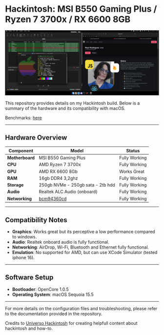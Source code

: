 # Hackintosh: MSI B550 Gaming Plus / Ryzen 7 3700x / RX 6600 8GB

![MacOS Screenshot](print-osx.png)

This repository provides details on my Hackintosh build. Below is a summary of the hardware and its compatibility with macOS.

Benchmarks: [here](https://browser.geekbench.com/user/539709)

---

## Hardware Overview

| Component          | Model                          | Status        |
|--------------------|--------------------------------|---------------|
| **Motherboard**    | MSI B550 Gaming Plus          | Fully Working |
| **CPU**            | AMD Ryzen 7 3700x             | Fully Working |
| **GPU**            | AMD RX 6600 8Gb                | Works Great |
| **RAM**            | 16gb DDR4 3,2ghz              | Fully Working |
| **Storage**        | 250gb NVMe - 250gb sata - 2tb hdd | Fully Working |
| **Audio**          | Realtek ALC Audio (onboard)   | Fully Working |
| **Networking**     | [bcm94360cd](https://pt.aliexpress.com/item/1005007474393740.html?spm=a2g0o.order_list.order_list_main.11.4826caa4omkike&gatewayAdapt=glo2bra)     | Fully Working |

---

## Compatibility Notes

- **Graphics**: Works great but its perceptive a low performance compared to windows.
- **Audio**: Realtek onboard audio is fully functional.
- **Networking**: AirDrop, Wi-Fi, Bluetooth and Ethernet fully functional.
- **Emulation**: No supported for AMD, but can use XCode Simulator (tested iphone 16).

---

## Software Setup

- **Bootloader**: OpenCore 1.0.5
- **Operating System**: macOS Sequoia 15.5

---

For more details on the configuration files and troubleshooting, please refer to the documentation provided in the repository.

Credits to [Universo Hackintosh](http://universohackintosh.com) for creating helpfull content about hackintosh and how-to.


